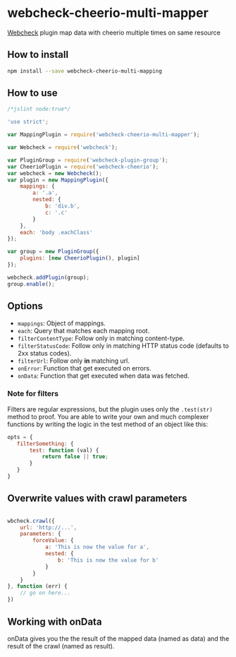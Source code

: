 # webcheck-cheerio-multi-mapper
[Webcheck](https://github.com/atd-schubert/node-webcheck) plugin map data with cheerio multiple times on same resource

## How to install

```bash
npm install --save webcheck-cheerio-multi-mapping
```

## How to use

```js
/*jslint node:true*/

'use strict';

var MappingPlugin = require('webcheck-cheerio-multi-mapper');

var Webcheck = require('webcheck');

var PluginGroup = require('webcheck-plugin-group');
var CheerioPlugin = require('webcheck-cheerio');
var webcheck = new Webcheck();
var plugin = new MappingPlugin({
    mappings: {
        a: '.a',
        nested: {
            b: 'div.b',
            c: '.c'
        }
    },
    each: 'body .eachClass'
});

var group = new PluginGroup({
    plugins: [new CheerioPlugin(), plugin]
});

webcheck.addPlugin(group);
group.enable();


```

## Options
- `mappings`: Object of mappings.
- `each`: Query that matches each mapping root.
- `filterContentType`: Follow only in matching content-type.
- `filterStatusCode`: Follow only in matching HTTP status code (defaults to 2xx status codes).
- `filterUrl`: Follow only **in** matching url.
- `onError`: Function that get executed on errors.
- `onData`: Function that get executed when data was fetched.


### Note for filters

Filters are regular expressions, but the plugin uses only the `.test(str)` method to proof. You are able to write
your own and much complexer functions by writing the logic in the test method of an object like this:

```js
opts = {
   filterSomething: {
       test: function (val) {
           return false || true;
       }
   }
}
```
## Overwrite values with crawl parameters

```js

wbcheck.crawl({
    url: 'http://...',
    parameters: {
        forceValue: {
            a: 'This is now the value for a',
            nested: {
                b: 'This is now the value for b'
            }
        }
    }
}, function (err) {
    // go on here...
})

```

## Working with onData

onData gives you the the result of the mapped data (named as data) and the result of the crawl (named as result).
